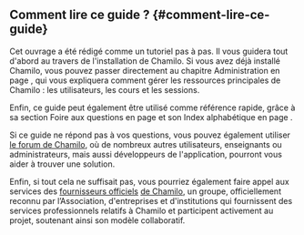 ## Comment lire ce guide ? {#comment-lire-ce-guide}

Cet ouvrage a été rédigé comme un tutoriel pas à pas. Il vous guidera tout d&#039;abord au travers de l&#039;installation de Chamilo. Si vous avez déjà installé Chamilo, vous pouvez passer directement au chapitre Administration en page , qui vous expliquera comment gérer les ressources principales de Chamilo : les utilisateurs, les cours et les sessions.

Enfin, ce guide peut également être utilisé comme référence rapide, grâce à sa section Foire aux questions en page et son Index alphabétique en page .

Si ce guide ne répond pas à vos questions, vous pouvez également utiliser [le forum de Chamilo](https://chamilo.org/forum), où de nombreux autres utilisateurs, enseignants ou administrateurs, mais aussi développeurs de l&#039;application, pourront vous aider à trouver une solution.

Enfin, si tout cela ne suffisait pas, vous pourriez également faire appel aux services des [fournisseurs officiels](https://chamilo.org/fr/communaute/fournisseurs) [de Chamilo](https://chamilo.org/fr/communaute/fournisseurs), un groupe, officiellement reconnu par l’Association, d&#039;entreprises et d&#039;institutions qui fournissent des services professionnels relatifs à Chamilo et participent activement au projet, soutenant ainsi son modèle collaboratif.